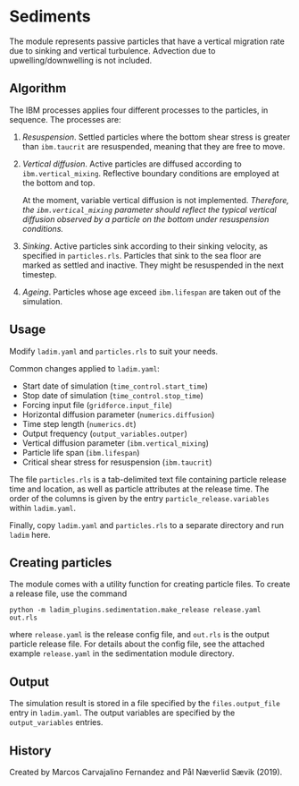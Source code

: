 # Sediments

The module represents passive particles that have a vertical migration rate due
to sinking and vertical turbulence. Advection due to upwelling/downwelling is
not included.


## Algorithm

The IBM processes applies four different processes to the particles, in
sequence. The processes are:

1.  *Resuspension*. Settled particles where the bottom shear stress is greater
    than `ibm.taucrit` are resuspended, meaning that they are free to move.

2.  *Vertical diffusion*. Active particles are diffused according to
    `ibm.vertical_mixing`. Reflective boundary conditions are employed at the
    bottom and top.
    
    At the moment, variable vertical diffusion is not implemented.
    *Therefore, the `ibm.vertical_mixing` parameter should reflect the
    typical vertical diffusion observed by a particle on the bottom under
    resuspension conditions.*
    
3.  *Sinking*. Active particles sink according to their sinking velocity, as
    specified in `particles.rls`. Particles that sink to the sea floor are
    marked as settled and inactive. They might be resuspended in the next
    timestep.
    
4.  *Ageing*. Particles whose age exceed `ibm.lifespan` are taken out of the
    simulation.


## Usage

Modify `ladim.yaml` and `particles.rls` to suit your needs.

Common changes applied to `ladim.yaml`:
- Start date of simulation (`time_control.start_time`)
- Stop date of simulation (`time_control.stop_time`)
- Forcing input file (`gridforce.input_file`)
- Horizontal diffusion parameter (`numerics.diffusion`)
- Time step length (`numerics.dt`)
- Output frequency (`output_variables.outper`)
- Vertical diffusion parameter (`ibm.vertical_mixing`)
- Particle life span (`ibm.lifespan`)
- Critical shear stress for resuspension (`ibm.taucrit`)

The file `particles.rls` is a tab-delimited text file containing particle
release time and location, as well as particle attributes at the release time.
The order of the columns is given by the entry `particle_release.variables`
within `ladim.yaml`.

Finally, copy `ladim.yaml` and `particles.rls` to a separate directory and
run `ladim` here.


## Creating particles

The module comes with a utility function for creating particle files.
To create a release file, use the command

`python -m ladim_plugins.sedimentation.make_release release.yaml out.rls`

where `release.yaml` is the release config file, and `out.rls` is the output
particle release file. For details about the config file, see the attached
example `release.yaml` in the sedimentation module directory.


## Output

The simulation result is stored in a file specified by the `files.output_file`
entry in `ladim.yaml`. The output variables are specified by the
`output_variables` entries. 


## History

Created by Marcos Carvajalino Fernandez and Pål Næverlid Sævik (2019).

